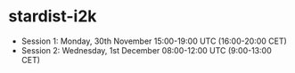 # stardist-i2k



* Session 1: Monday, 30th November  15:00-19:00 UTC (16:00-20:00 CET)
* Session 2: Wednesday, 1st December 08:00-12:00 UTC (9:00-13:00 CET)
